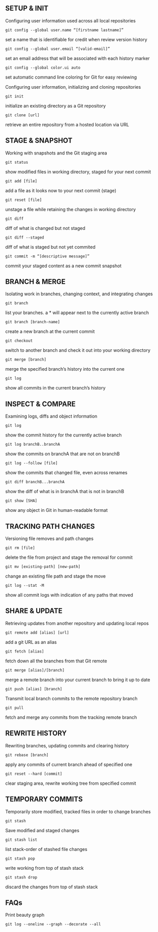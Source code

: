 ## SETUP & INIT ##

Configuring user information used across all local repositories

`git config --global user.name “[firstname lastname]”`

set a name that is identifiable for credit when review version history

`git config --global user.email “[valid-email]”`

set an email address that will be associated with each history marker

`git config --global color.ui auto`

set automatic command line coloring for Git for easy reviewing

Configuring user information, initializing and cloning repositories

`git init`

initialize an existing directory as a Git repository

`git clone [url]`

retrieve an entire repository from a hosted location via URL

## STAGE & SNAPSHOT ##

Working with snapshots and the Git staging area

`git status`

show modified files in working directory, staged for your next commit

`git add [file]`

add a file as it looks now to your next commit (stage)

`git reset [file]`

unstage a file while retaining the changes in working directory

`git diff`

diff of what is changed but not staged

`git diff --staged`

diff of what is staged but not yet commited

`git commit -m “[descriptive message]”`

commit your staged content as a new commit snapshot

## BRANCH & MERGE ##

Isolating work in branches, changing context, and integrating changes

`git branch`

list your branches. a * will appear next to the currently active branch

`git branch [branch-name]`

create a new branch at the current commit

`git checkout`

switch to another branch and check it out into your working directory

`git merge [branch]`

merge the specified branch’s history into the current one

`git log`

show all commits in the current branch’s history

## INSPECT & COMPARE ##

Examining logs, diffs and object information

`git log`

show the commit history for the currently active branch

`git log branchB..branchA`

show the commits on branchA that are not on branchB

`git log --follow [file]`

show the commits that changed file, even across renames

`git diff branchB...branchA`

show the diff of what is in branchA that is not in branchB

`git show [SHA]`

show any object in Git in human-readable format

## TRACKING PATH CHANGES ##

Versioning file removes and path changes

`git rm [file]`

delete the file from project and stage the removal for commit

`git mv [existing-path] [new-path]`

change an existing file path and stage the move

`git log --stat -M`

show all commit logs with indication of any paths that moved

## SHARE & UPDATE ##

Retrieving updates from another repository and updating local repos

`git remote add [alias] [url]`

add a git URL as an alias

`git fetch [alias]`

fetch down all the branches from that Git remote

`git merge [alias]/[branch]`

merge a remote branch into your current branch to bring it up to date

`git push [alias] [branch]`

Transmit local branch commits to the remote repository branch

`git pull`

fetch and merge any commits from the tracking remote branch

## REWRITE HISTORY ##

Rewriting branches, updating commits and clearing history

`git rebase [branch]`

apply any commits of current branch ahead of specified one

`git reset --hard [commit]`

clear staging area, rewrite working tree from specified commit

## TEMPORARY COMMITS ##

Temporarily store modified, tracked files in order to change branches

`git stash`

Save modified and staged changes

`git stash list`

list stack-order of stashed file changes

`git stash pop`

write working from top of stash stack

`git stash drop`

discard the changes from top of stash stack

## FAQs ##

Print beauty graph

`git log --oneline --graph --decorate --all`

